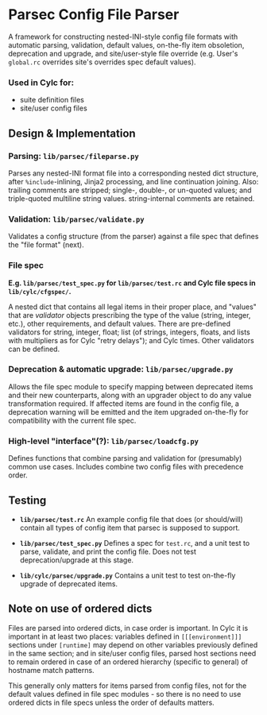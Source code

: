 # Parsec Config File Parser

A framework for constructing nested-INI-style config file formats with
automatic parsing, validation, default values, on-the-fly item
obsoletion, deprecation and upgrade, and site/user-style file override
(e.g. User's ``global.rc`` overrides site's overrides spec default values).

###  Used in Cylc for:

   * suite definition files
   * site/user config files


## Design & Implementation

### Parsing: ``lib/parsec/fileparse.py``

Parses any nested-INI format file into a corresponding nested dict
structure, after ``%include``-inlining, Jinja2 processing, and line
continuation joining. Also: trailing comments are stripped; single-,
double-, or un-quoted values; and triple-quoted multiline string values.
string-internal comments are retained.

### Validation: ``lib/parsec/validate.py``

Validates a config structure (from the parser) against a file spec that
defines the "file format" (next).

### File spec

**E.g. ``lib/parsec/test_spec.py`` for ``lib/parsec/test.rc`` and Cylc file
specs in ``lib/cylc/cfgspec/``.**

A nested dict that contains all legal items in their proper place, and
"values" that are *validator* objects prescribing the type of the value
(string, integer, etc.), other requirements, and default values. There
are pre-defined validators for string, integer, float; list (of strings,
integers, floats, and lists with multipliers as for Cylc "retry
delays"); and Cylc times. Other validators can be defined.

### Deprecation & automatic upgrade: ``lib/parsec/upgrade.py``

Allows the file spec module to specify mapping between deprecated items
and their new counterparts, along with an upgrader object to do any
value transformation required.  If affected items are found in the
config file, a deprecation warning will be emitted and the item upgraded
on-the-fly for compatibility with the current file spec.

### High-level "interface"(?): ``lib/parsec/loadcfg.py``

Defines functions that combine parsing and validation for (presumably)
common use cases. Includes combine two config files with precedence order.

## Testing

  * **``lib/parsec/test.rc``**
    An example config file that does (or should/will) contain all types of
    config item that parsec is supposed to support.

  * **``lib/parsec/test_spec.py``**
    Defines a spec for ``test.rc``, and a unit test to parse, validate, and
    print the config file. Does not test deprecation/upgrade at this stage.

  * **``lib/cylc/parsec/upgrade.py``**
    Contains a unit test to test on-the-fly upgrade of deprecated items.

## Note on use of ordered dicts

Files are parsed into ordered dicts, in case order is important. In Cylc
it is important in at least two places: variables defined in
``[[[environment]]]`` sections under ``[runtime]`` may depend on other variables
previously defined in the same section; and in site/user config files,
parsed host sections need to remain ordered in case of an ordered hierarchy
(specific to general) of hostname match patterns.

This generally only matters for items parsed from config files, not for
the default values defined in file spec modules - so there is no need to
use ordered dicts in file specs unless the order of defaults matters.
